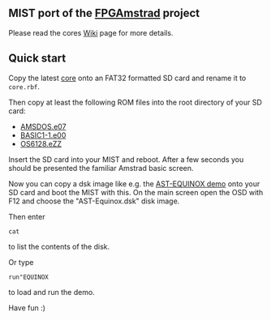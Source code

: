 MIST port of the [FPGAmstrad](http://www.cpcwiki.eu/index.php/FPGAmstrad) project
----------------------------------------

Please read the cores [Wiki](http://github.com/mist-devel/mist-board/wiki/CoreDocAmstrad) page for more details.

Quick start
-----------

Copy the latest [core](https://github.com/mist-devel/mist-binaries/raw/master/cores/amstrad/amstrad_170712_r005.8.14.4.rbf) onto an FAT32 formatted SD card and rename it to `core.rbf`.

Then copy at least the following ROM files into the root directory of your SD card:
  - [AMSDOS.e07](https://github.com/mist-devel/mist-binaries/raw/master/cores/amstrad/ROMs/AMSDOS.e07)
  - [BASIC1-1.e00](https://github.com/mist-devel/mist-binaries/raw/master/cores/amstrad/ROMs/BASIC1-1.e00)
  - [OS6128.eZZ](https://github.com/mist-devel/mist-binaries/raw/master/cores/amstrad/ROMs/OS6128.eZZ)

Insert the SD card into your MIST and reboot. After a few seconds you should be presented the familiar Amstrad basic screen.

Now you can copy a dsk image like e.g. the [AST-EQUINOX demo](https://github.com/mist-devel/mist-binaries/raw/master/cores/amstrad/ROMs/AST-Equinox.dsk) onto your SD card and boot the MIST with this. On the main screen open the OSD with F12 and choose the "AST-Equinox.dsk" disk image.

Then enter

 `cat`

to list the contents of the disk.

Or type

 `run"EQUINOX`

to load and run the demo.

Have fun :)
